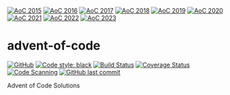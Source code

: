 [![AoC 2015](https://img.shields.io/badge/2015-★_36-c5d208)](https://adventofcode.com/2015)
[![AoC 2016](https://img.shields.io/badge/2016-★_4-ec683f)](https://adventofcode.com/2016)
[![AoC 2017](https://img.shields.io/badge/2017-★_24-bcb01b)](https://adventofcode.com/2017)
[![AoC 2018](https://img.shields.io/badge/2018-★_9-fb7938)](https://adventofcode.com/2018)
[![AoC 2019](https://img.shields.io/badge/2019-★_6-f26e3c)](https://adventofcode.com/2019)
[![AoC 2020](https://img.shields.io/badge/2020-★_10-fe7d37)](https://adventofcode.com/2020)
[![AoC 2021](https://img.shields.io/badge/2021-★_50-44cc11)](https://adventofcode.com/2021)
[![AoC 2022](https://img.shields.io/badge/2022-★_50-44cc11)](https://adventofcode.com/2022)
[![AoC 2023](https://img.shields.io/badge/2023-★_0-9f9f9f)](https://adventofcode.com/2023)
# advent-of-code

[![GitHub](https://img.shields.io/github/license/NimVek/advent-of-code)](https://github.com/NimVek/advent-of-code/blob/main/LICENSE)
[![Code style: black](https://img.shields.io/badge/code%20style-black-black)](https://github.com/psf/black)
[![Build Status](https://img.shields.io/github/actions/workflow/status/NimVek/advent-of-code/ci.yml?branch=main)](https://github.com/NimVek/advent-of-code/actions/workflows/ci.yml)
[![Coverage Status](https://img.shields.io/codecov/c/github/NimVek/advent-of-code)](https://codecov.io/gh/NimVek/advent-of-code/)
[![Code Scanning](https://img.shields.io/github/actions/workflow/status/NimVek/advent-of-code/analyse.yml?branch=main&label=code%20scanning)](https://github.com/NimVek/advent-of-code/security/code-scanning/)
[![GitHub last commit](https://img.shields.io/github/last-commit/NimVek/advent-of-code)](https://github.com/NimVek/advent-of-code/commits/main)

Advent of Code Solutions

